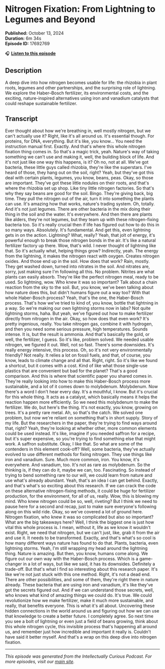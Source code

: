 # Nitrogen Fixation: From Lightning to Legumes and Beyond

**Published:** October 13, 2024  
**Duration:** 6m 34s  
**Episode ID:** 17692769

🎧 **[Listen to this episode](https://intellectuallycurious.buzzsprout.com/2529712/episodes/17692769-nitrogen-fixation-from-lightning-to-legumes-and-beyond)**

## Description

A deep dive into how nitrogen becomes usable for life: the rhizobia in plant roots, legumes and other partnerships, and the surprising role of lightning. We explore the Haber–Bosch fertilizer, its environmental costs, and the exciting, nature-inspired alternatives using iron and vanadium catalysts that could reshape sustainable fertilizer.

## Transcript

Ever thought about how we're breathing in, well mostly nitrogen, but we can't actually use it? Right, like it's all around us. It's essential though. For proteins, for DNA, everything. But it's like, you know... You need the instruction manual first. Exactly. And that's where this whole nitrogen fixation thing comes in. So that's a magic trick, yeah. Nature's way of taking something we can't use and making it, well, the building block of life. And it's not just like one way this happens, is it? Oh no, not at all. We've got bacteria, these little guys called rhizobia, they're like the superstars. I've heard of those, they hang out on the soil, right? Yeah, but they've got this deal with certain plants, legumes, you know, beans, peas. Okay, so those are important. They've got these little nodules on their roots, and that's where the rhizobia set up shop. Like tiny little nitrogen factories. So that's why they say beans are good for the soil. Bingo. They're giving back, big time. They pull the nitrogen out of the air, turn it into something the plants can use. It's amazing how that works, nature's trading system. Oh, totally. And it's not just legumes. There are other bacteria in the mix doing their thing in the soil and the water. It's everywhere. And then there are plants like alders, they're not legumes, but they team up with these nitrogen-fixing bacteria too. So it's really crucial then if life has figured out how to do this in so many ways. Absolutely. It's fundamental. And get this, even lightning gets in on the action. Lightning? What, really? Yeah, that jolt of energy, it's powerful enough to break those nitrogen bonds in the air. It's like a natural fertilizer factory up there. Wow, that's wild. I never thought of lightning like that. So it's actually what, helping things grow? Indirectly, yeah. The energy from the lightning, it makes the nitrogen react with oxygen. Creates nitrogen oxides. And those end up in the soil. How does that work? Rain, mostly. They get washed down, turned into nitrates in the soil. And nitrates are, sorry, just making sure I'm following all this. No problem. Nitrites are what plants can easily absorb. They're like the perfect nitrogen meal, ready to be used. So lightning, wow. Who knew it was so important? Talk about a chain reaction from the sky to the soil. But, you know, we've been talking about how nature does this, but didn't humans figure out a way too? With that whole Haber-Bosch process? Yeah, that's the one, the Haber-Bosch process. That's how we've tried to kind of, you know, bottle that lightning in a way. So we're making our own lightning storms now in labs? Not quite lightning storms, haha. But yeah, we've figured out how to make fertilizer directly from nitrogen in the air. Okay, so how does that even work? It's pretty ingenious, really. You take nitrogen gas, combine it with hydrogen, and then you need some serious pressure, high temperatures. Sounds intense. It is, but the result is ammonia. And that's basically the gold, or well, the fertilizer, I guess. So it's like, problem solved. We needed usable nitrogen, we figured it out. Well, not so fast. There's some downsides. It's really energy intensive, this process. Oh, so it's not very environmentally friendly? Not really. It relies a lot on fossil fuels, and that, of course, you know, leads to climate change and all that. Right, right. So it's like we found a shortcut, but it comes with a cost. Kind of like what those single-use plastics that are convenient but bad for the planet? That's a good comparison. And this is where that scientific paper you shared comes in. They're really looking into how to make this Haber-Bosch process more sustainable, and a lot of it comes down to molybdenum. Molybdenum. Now there's a word I don't hear every day. It's a mouthful, I know. But it's crucial for this whole thing. It acts as a catalyst, which basically means it helps the reaction happen more efficiently. So we need this molybdenum to make the fertilizer. We do, but here's the thing. It's not exactly, you know, growing on trees. It's a pretty rare metal. Ah, so that's the catch. We solved one problem, but now we're reliant on something that's in short supply. Story of my life. But the researchers in the paper, they're trying to find ways around that, right? Yeah, they're looking at whether other, more common elements could be used instead. It's like, imagine if you needed saffron for a recipe, but it's super expensive, so you're trying to find something else that might work. A saffron substitute. Okay, I like that. So what are some of the contenders in this element cook-off? Well, some bacteria, they've actually evolved to use different methods for fixing nitrogen. They use things like iron and vanadium. Sure. Much more common, iron. You know, it's everywhere. And vanadium, too. It's not as rare as molybdenum. So the thinking is, if they can do it, maybe we can, too. Fascinating. So instead of trying to bend something rare to our will, we could learn from nature and use what's already abundant. Yeah, that's an idea I can get behind. Exactly, and that's what's so exciting about this research. If we can crack the code on these alternative nitrogen-fixing methods, it could be huge for fertilizer production, for the environment, for all of us, really. Wow, this is blowing my mind. Who knew nitrogen could be so, well, riveting? But I think we need to pause here for a second and recap, just to make sure everyone's following along on this wild ride. Okay, so we've covered a lot of ground here. Nitrogen fixation, who knew it was so complicated but also so important? What are the big takeaways here? Well, I think the biggest one is just how vital this whole process is. I mean, without it, life as we know it wouldn't exist. Right, we need that nitrogen, but we can't just, like, grab it from the air and use it. It needs to be transformed. Exactly, and that's what's so cool is how many different ways nature has found to do that. Plants, bacteria, even lightning storms. Yeah, I'm still wrapping my head around the lightning thing. Nature is amazing. But then, you know, humans come along. We figure out our own way with the Haber-Bosch process. Which is a game-changer in a lot of ways, but like we said, it has its downsides. Definitely a trade-off. But that's what I find so interesting about this research paper. It's like we're not just stuck with this one method. Right, it's not a dead end. There are other possibilities, and some of them, they're right there in nature already. These bacteria that are using iron and vanadium, it's like they've got the secrets figured out. And if we can understand those secrets, well, who knows what kind of amazing things we could do. It's true. We could revolutionize how we make fertilizer, make it much more sustainable, and really, that benefits everyone. This is what it's all about. Uncovering these hidden connections in the world around us and figuring out how we can use that knowledge to create a better future. I completely agree. So next time you see a bolt of lightning or even just a field of beans growing, think about this whole nitrogen cycle, this invisible process that's happening all around us, and remember just how incredible and important it really is. Couldn't have said it better myself. And that's a wrap on this deep dive into nitrogen fixation.

---
*This episode was generated from the Intellectually Curious Podcast. For more episodes, visit our [main site](https://intellectuallycurious.buzzsprout.com).*
